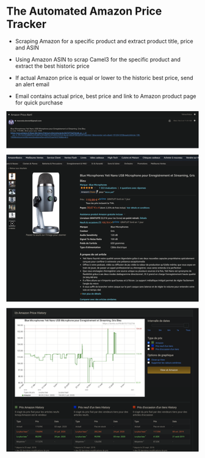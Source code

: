 # The Automated Amazon Price Tracker

- Scraping Amazon for a specific product and extract product title, price and ASIN

- Using Amazon ASIN to scrap Camel3 for the specific product and extract the best historic price

- If actual Amazon price is equal or lower to the historic best price, send an alert email

- Email contains actual price, best price and link to Amazon product page for quick purchase

![alt text](https://github.com/macosta-42/100_days_of_code/blob/main/3_Intermediate%2B/day47_Automated_Amazon_Price_Tracker/Screenshot%202021-02-03%20at%2011.26.02.png?raw=true)

![alt text](https://github.com/macosta-42/100_days_of_code/blob/main/3_Intermediate%2B/day47_Automated_Amazon_Price_Tracker/Screenshot%202021-02-03%20at%2011.13.35.png?raw=true)

![alt text](https://github.com/macosta-42/100_days_of_code/blob/main/3_Intermediate%2B/day47_Automated_Amazon_Price_Tracker/Screenshot%202021-02-03%20at%2011.13.52.png?raw=true)